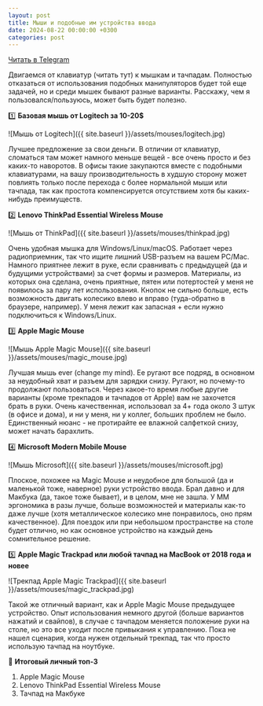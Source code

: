 ```yaml
---
layout: post
title: Мыши и подобные им устройства ввода
date: 2024-08-22 00:00:00 +0300
categories: post
---
```


[Читать в Telegram](https://t.me/fluttermiddlepodcast/322)

Двигаемся от клавиатур (читать тут) к мышкам и тачпадам. Полностью отказаться от использования подобных манипуляторов
будет той еще задачей, но и среди мышек бывают разные варианты. Расскажу, чем я пользовался/пользуюсь, может быть будет
полезно.

1️⃣ **Базовая мышь от Logitech за 10-20$**

![Мышь от Logitech]({{ site.baseurl }}/assets/mouses/logitech.jpg)

Лучшее предложение за свои деньги. В отличии от клавиатур, сломаться там может намного меньше вещей - все очень просто и
без каких-то наворотов. В офисы такие закупаются вместе с подобными клавиатурами, на вашу производительность в худшую
сторону может повлиять только после перехода с более нормальной мыши или тачпада, так как простота компенсируется
отсутствием хотя бы каких-нибудь преимуществ.

2️⃣ **Lenovo ThinkPad Essential Wireless Mouse**

![Мышь от ThinkPad]({{ site.baseurl }}/assets/mouses/thinkpad.jpg)

Очень удобная мышка для Windows/Linux/macOS. Работает через радиоприемник, так что ищите лишний USB-разъем на вашем
PC/Mac. Намного приятнее лежит в руке, если сравнивать с предыдущей (да и будущими устройствами) за счет формы и
размеров. Материалы, из которых она сделана, очень приятные, пятен или потертостей у меня не появилось за пару лет
использования. Кнопок не сильно больше, есть возможность двигать колесико влево и вправо (туда-обратно в браузере,
например). У меня лежит как запасная + если нужно подключиться к Windows/Linux.

3️⃣ **Apple Magic Mouse**

![Мышь Apple Magic Mouse]({{ site.baseurl }}/assets/mouses/magic_mouse.jpg)

Лучшая мышь ever (change my mind). Ее ругают все подряд, в основном за неудобный хват и разъем для зарядки снизу.
Ругают, но почему-то продолжают пользоваться. Через какое-то время любые другие варианты (кроме трекпадов и тачпадов от
Apple) вам не захочется брать в руки. Очень качественная, использовал за 4+ года около 3 штук (в офисе и дома), и ни у
меня, ни у коллег, больших проблем не было. Единственный нюанс - не протирайте ее влажной салфеткой снизу, может начать
барахлить.

4️⃣ **Microsoft Modern Mobile Mouse**

![Мышь Microsoft]({{ site.baseurl }}/assets/mouses/microsoft.jpg)

Плоское, похожее на Magic Mouse и неудобное для большой (да и маленькой тоже, наверное) руки устройство ввода. Брал
давно и для Макбука (да, такое тоже бывает), и в целом, мне не зашла. У MM эргономика в разы лучше, больше возможностей
и материалы как-то даже лучше (хотя металлическое колесико мне понравилось, оно прям качественное). Для поездок или при
небольшом пространстве на столе будет отлично, но как основное устройство на каждый день сомнительное решение.

5️⃣ **Apple Magic Trackpad или любой тачпад на MacBook от 2018 года и новее**

![Трекпад Apple Magic Trackpad]({{ site.baseurl }}/assets/mouses/magic_trackpad.jpg)

Такой же отличный вариант, как и Apple Magic Mouse предыдущее устройство. Опыт использования немного другой (больше
вариантов нажатий и свайпов), в случае с тачпадом меняется положение руки на столе, но это все уходит после привыкания к
управлению. Пока не нашел сценария, когда нужен отдельный трекпад, так что просто использую тачпад на ноутбуке.

💯 **Итоговый личный топ-3**

1. Apple Magic Mouse
2. Lenovo ThinkPad Essential Wireless Mouse
3. Тачпад на Макбуке

